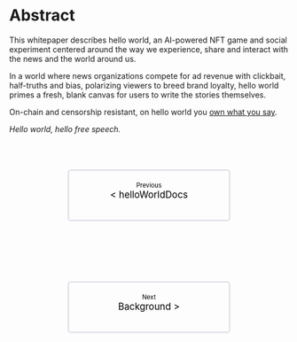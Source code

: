 # Abstract

<style>
    .pagination-nav {
        display: flex;
        justify-content: center;
        flex-wrap: wrap;
    }

    .pagination-nav__link {
        display: inline-block;
        padding: 20px;
        text-decoration: none;
        background: transparent;
        color: black;
        width: 250px;
        height: 50px;
        border: 1px solid #bcbdd0;
        border-radius: 4px;
        text-align: center;
        margin-bottom: 10px;
    }

    .pagination-nav__sublabel {
        font-size: 0.8em;
    }

    .pagination-nav__label {
        font-size: 1.2em;
    }

    @media screen and (min-width: 769px) {
        .pagination-nav {
            gap: 100px;
        }
    }

    @media screen and (max-width: 768px) {
        .pagination-nav__link {
            width: 100%;
        }
    }
</style>

This whitepaper describes hello world, an AI-powered NFT game and social experiment centered around the way we experience, share and interact with the news and the world around us.  

In a world where news organizations compete for ad revenue with clickbait, half-truths and bias, polarizing viewers to breed brand loyalty, hello world primes a fresh, blank canvas for users to write the stories themselves.

On-chain and censorship resistant, on hello world you <u>own what you say</u>. 

*Hello world, hello free speech.*

<br>
<br>
<br>

<div class="pagination-nav">
    <a class="pagination-nav__link prev" href="helloWorldDocs.md">
        <div class="pagination-nav__sublabel">Previous</div>
        <div class="pagination-nav__label">< helloWorldDocs</div>
    </a>
    <a class="pagination-nav__link next" href="background.md">
        <div class="pagination-nav__sublabel">Next</div>
        <div class="pagination-nav__label">Background ></div>
    </a>
</div>